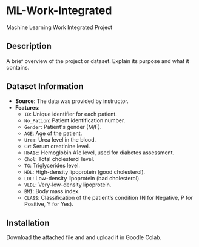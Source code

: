 # ML-Work-Integrated
Machine Learning Work Integrated Project
## Description
A brief overview of the project or dataset. Explain its purpose and what it contains.

## Dataset Information
- **Source**: The data was provided by instructor.
- **Features**:
  - `ID`: Unique identifier for each patient.
  - `No_Pation`: Patient identification number.
  - `Gender`: Patient's gender (M/F).
  - `AGE`: Age of the patient.
  - `Urea`: Urea level in the blood.
  - `Cr`: Serum creatinine level.
  - `HbA1c`: Hemoglobin A1c level, used for diabetes assessment.
  - `Chol`: Total cholesterol level.
  - `TG`: Triglycerides level.
  - `HDL`: High-density lipoprotein (good cholesterol).
  - `LDL`: Low-density lipoprotein (bad cholesterol).
  - `VLDL`: Very-low-density lipoprotein.
  - `BMI`: Body mass index.
  - `CLASS`: Classification of the patient’s condition (N for Negative, P for Positive, Y for Yes).

## Installation
Download the attached file and and upload it in Goodle Colab. 

